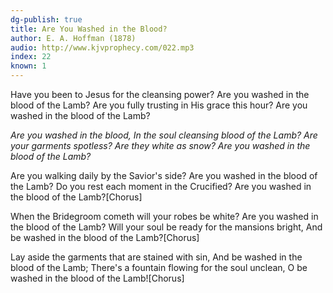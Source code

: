 ```yaml
---
dg-publish: true
title: Are You Washed in the Blood?
author: E. A. Hoffman (1878)
audio: http://www.kjvprophecy.com/022.mp3
index: 22
known: 1
---
```


Have you been to Jesus for the cleansing power?
Are you washed in the blood of the Lamb?
Are you fully trusting in His grace this hour?
Are you washed in the blood of the Lamb?

*Are you washed in the blood,
In the soul cleansing blood of the Lamb?
Are your garments spotless?
Are they white as snow?
Are you washed in the blood of the Lamb?*

Are you walking daily by the Savior's side?
Are you washed in the blood of the Lamb?
Do you rest each moment in the Crucified?
Are you washed in the blood of the Lamb?[Chorus]

When the Bridegroom cometh will your robes be white?
Are you washed in the blood of the Lamb?
Will your soul be ready for the mansions bright,
And be washed in the blood of the Lamb?[Chorus]

Lay aside the garments that are stained with sin,
And be washed in the blood of the Lamb;
There's a fountain flowing for the soul unclean,
O be washed in the blood of the Lamb![Chorus] 